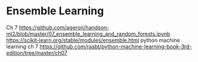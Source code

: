 # Ensemble Learning

Ch 7
https://github.com/ageron/handson-ml2/blob/master/07_ensemble_learning_and_random_forests.ipynb
https://scikit-learn.org/stable/modules/ensemble.html
python machine learning ch 7
https://github.com/rasbt/python-machine-learning-book-3rd-edition/tree/master/ch07
